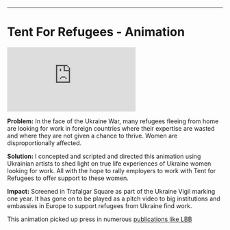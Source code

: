 
---

# Tent For Refugees - Animation

<iframe src="https://www.youtube-nocookie.com/embed/6GOkW4ow6vA?si=qjTFQ6qibiQCg7OP" title="YouTube video player" frameborder="0" allow="accelerometer; autoplay; clipboard-write; encrypted-media; gyroscope; picture-in-picture; web-share" allowfullscreen></iframe>

**Problem:** 
In the face of the Ukraine War, many refugees fleeing from home are looking for work in foreign countries where their expertise are wasted and where they are not given a chance to thrive. Women are disproportionally affected.

**Solution:**
I concepted and scripted and directed this  animation using Ukrainian artists to shed light on true life experiences of Ukraine women looking for work. All with the hope to rally employers to work with Tent for Refugees to offer support to these women. 

**Impact:**
Screened in Trafalgar Square as part of the Ukraine Vigil marking one year. It has gone on to be played as a pitch video to big institutions and embassies in Europe to support refugees from Ukraine find work.

This animation picked up press in numerous [publications like LBB](https://www.lbbonline.com/news/stories-of-ukrainian-women-inspire-powerful-animation-urging-business-leaders-to-hire-refugees)
